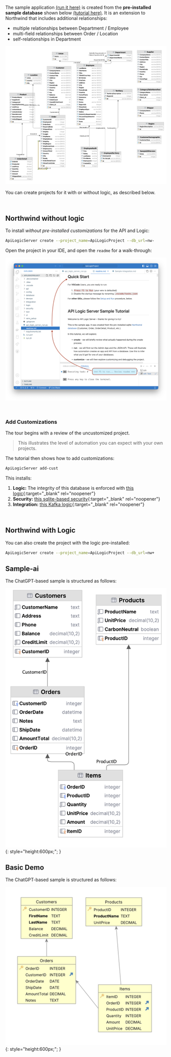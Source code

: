 The sample application [(run it here)](http://apilogicserver.pythonanywhere.com/admin-app/index.html) is created from the **pre-installed sample database** shown below [(tutorial here)](Tutorial.md).  It is an extension to Northwind that includes additional relationships:

* multiple relationships between Department / Employee
* multi-field relationships between Order / Location
* self-relationships in Department

![Sample Database](images/model/sample-database.png)

You can create projects for it with or without logic, as described below.

&nbsp;

## Northwind without logic

To install _without pre-installed customizations_ for the API and Logic:

```bash
ApiLogicServer create --project_name=ApiLogicProject --db_url=nw-
```
Open the project in your IDE, and open the `readme` for a walk-through:

![Tutorial Welcome](images/tutorial/welcome.png)

&nbsp;

### Add Customizations

The tour begins with a review of the uncustomized project.  

> This illustrates the level of automation you can expect with your own projects.

The tutorial then shows how to add customizations:

```bash
ApiLogicServer add-cust
```

This installs:

1. **Logic:** The integrity of this database is enforced with [this logic](Logic-Why.md#solution-rules-are-an-executable-design){:target="_blank" rel="noopener"}
2. **Security:** [this sqlite-based security](Security-Activation.md){:target="_blank" rel="noopener"}
3. **Integration:** [this Kafka logic](Sample-Integration.md){:target="_blank" rel="noopener"}

&nbsp;

## Northwind with Logic

You can also create the project with the logic pre-installed:

```bash
ApiLogicServer create --project_name=ApiLogicProject --db_url=nw+
```

## Sample-ai

The ChatGPT-based sample is structured as follows:

![Sample-ai Database](images/sample-ai/db-diagram.png){: style="height:600px;";  }


## Basic Demo

The ChatGPT-based sample is structured as follows:

![Sample-ai Database](images/basic_demo/basic_demo_data_model.jpeg){: style="height:600px;";  }



